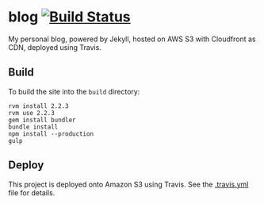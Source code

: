 # blog [![Build Status](https://travis-ci.org/michalc/blog.svg?branch=master)](https://travis-ci.org/michalc/blog)

My personal blog, powered by Jekyll, hosted on AWS S3 with Cloudfront as CDN, deployed using Travis.


## Build

To build the site into the `build` directory:

```
rvm install 2.2.3
rvm use 2.2.3
gem install bundler
bundle install
npm install --production
gulp
```

## Deploy

This project is deployed onto Amazon S3 using Travis. See the [.travis.yml](.travis.yml) file for details.
